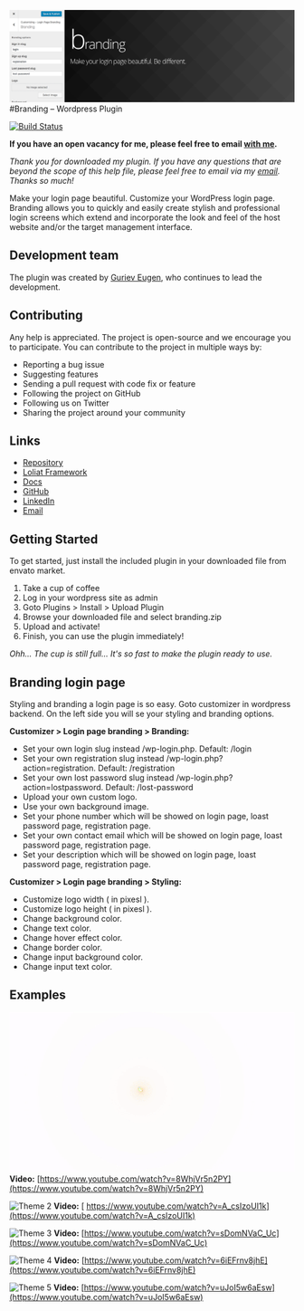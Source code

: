 ![Branding](/promo/banner-1544x500.png)
#Branding – Wordpress Plugin

[![Build Status](https://travis-ci.org/lolitaframework/branding.svg?branch=master)](https://travis-ci.org/lolitaframework/branding)

**If you have an open vacancy for me, please feel free to email [with me](mailto:eugen.guriev@lolitaframework.com).**

*Thank you for downloaded my plugin. If you have any questions that are beyond the scope of this help file, please feel free to email via my [email](mailto:eugen.guriev@lolitaframework.com). Thanks so much!*

Make your login page beautiful. Customize your WordPress login page. Branding allows you to quickly and easily create stylish and professional login screens which extend and incorporate the look and feel of the host website and/or the target management interface.

## Development team

The plugin was created by [Guriev Eugen](mailto:eugen.guriev@lolitaframework.com), who continues to lead the development.

## Contributing

Any help is appreciated. The project is open-source and we encourage you to participate. You can contribute to the project in multiple ways by:

* Reporting a bug issue
* Suggesting features
* Sending a pull request with code fix or feature
* Following the project on GitHub
* Following us on Twitter
* Sharing the project around your community

## Links

* [Repository](https://github.com/lolitaframework/branding)
* [Loliat Framework](http://lolitaframework.com)
* [Docs](http://lolitaframework.com/2016/11/24/lolita-framework/)
* [GitHub](https://github.com/gcofficial)
* [LinkedIn](https://www.linkedin.com/in/eugen-gurev-17231497/)
* [Email](mailto:eugen.guriev@lolitaframework.com)


## Getting Started

To get started, just install the included plugin in your downloaded file from envato market.

1. Take a cup of coffee
2. Log in your wordpress site as admin
3. Goto Plugins > Install > Upload Plugin
4. Browse your downloaded file and select branding.zip
5. Upload and activate!
6. Finish, you can use the plugin immediately!

*Ohh... The cup is still full... It's so fast to make the plugin ready to use.*

## Branding login page
Styling and branding a login page is so easy. Goto customizer in wordpress backend. On the left side you will se your styling and branding options.

**Customizer > Login page branding > Branding:**

* Set your own login slug instead /wp-login.php. Default: /login
* Set your own registration slug instead /wp-login.php?action=registration. Default: /registration
* Set your own lost password slug instead /wp-login.php?action=lostpassword. Default: /lost-password
* Upload your own custom logo.
* Use your own background image.
* Set your phone number which will be showed on login page, loast password page, registration page.
* Set your own contact email which will be showed on login page, loast password page, registration page.
* Set your description which will be showed on login page, loast password page, registration page.

**Customizer > Login page branding > Styling:**

* Customize logo width ( in pixesl ).
* Customize logo height ( in pixesl ).
* Change background color.
* Change text color.
* Change hover effect color.
* Change border color.
* Change input background color.
* Change input text color.

## Examples
![Theme 1](/promo/theme1.gif)
**Video:** [https://www.youtube.com/watch?v=8WhjVr5n2PY](https://www.youtube.com/watch?v=8WhjVr5n2PY)


![Theme 2](/promo/theme2.gif)
**Video:** [ https://www.youtube.com/watch?v=A_csIzoUI1k](https://www.youtube.com/watch?v=A_csIzoUI1k)

![Theme 3](/promo/theme3.gif)
**Video:** [https://www.youtube.com/watch?v=sDomNVaC_Uc](https://www.youtube.com/watch?v=sDomNVaC_Uc)

![Theme 4](/promo/theme4.gif)
**Video:** [https://www.youtube.com/watch?v=6iEFrnv8jhE](https://www.youtube.com/watch?v=6iEFrnv8jhE)

![Theme 5](/promo/theme5.gif)
**Video:** [https://www.youtube.com/watch?v=uJoI5w6aEsw](https://www.youtube.com/watch?v=uJoI5w6aEsw)
